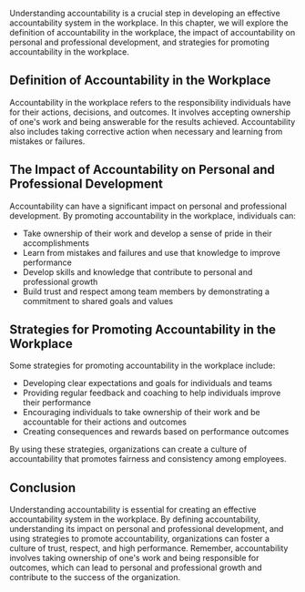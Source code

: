 
Understanding accountability is a crucial step in developing an effective accountability system in the workplace. In this chapter, we will explore the definition of accountability in the workplace, the impact of accountability on personal and professional development, and strategies for promoting accountability in the workplace.

Definition of Accountability in the Workplace
---------------------------------------------

Accountability in the workplace refers to the responsibility individuals have for their actions, decisions, and outcomes. It involves accepting ownership of one's work and being answerable for the results achieved. Accountability also includes taking corrective action when necessary and learning from mistakes or failures.

The Impact of Accountability on Personal and Professional Development
---------------------------------------------------------------------

Accountability can have a significant impact on personal and professional development. By promoting accountability in the workplace, individuals can:

* Take ownership of their work and develop a sense of pride in their accomplishments
* Learn from mistakes and failures and use that knowledge to improve performance
* Develop skills and knowledge that contribute to personal and professional growth
* Build trust and respect among team members by demonstrating a commitment to shared goals and values

Strategies for Promoting Accountability in the Workplace
--------------------------------------------------------

Some strategies for promoting accountability in the workplace include:

* Developing clear expectations and goals for individuals and teams
* Providing regular feedback and coaching to help individuals improve their performance
* Encouraging individuals to take ownership of their work and be accountable for their actions and outcomes
* Creating consequences and rewards based on performance outcomes

By using these strategies, organizations can create a culture of accountability that promotes fairness and consistency among employees.

Conclusion
----------

Understanding accountability is essential for creating an effective accountability system in the workplace. By defining accountability, understanding its impact on personal and professional development, and using strategies to promote accountability, organizations can foster a culture of trust, respect, and high performance. Remember, accountability involves taking ownership of one's work and being responsible for outcomes, which can lead to personal and professional growth and contribute to the success of the organization.
